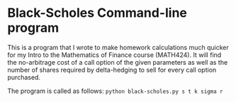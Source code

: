 # Black-Scholes Command-line program
This is a program that I wrote to make homework calculations much quicker for my Intro to the Mathematics of Finance course (MATH424). 
It will find the no-arbitrage cost of a call option of the given parameters as well as the number of shares required by delta-hedging to sell for every call option purchased.

The program is called as follows:
`python black-scholes.py s t k sigma r`